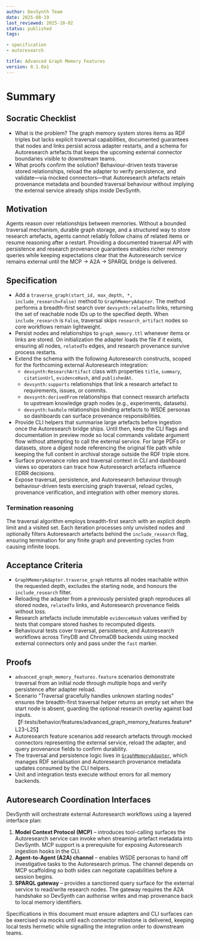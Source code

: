 ```yaml
---
author: DevSynth Team
date: 2025-08-19
last_reviewed: 2025-10-02
status: published
tags:

- specification
- autoresearch

title: Advanced Graph Memory Features
version: 0.1.0a1
---
```


<!--
Required metadata fields:
- author: document author
- date: creation date
- last_reviewed: last review date
- status: draft | review | published
- tags: search keywords
- title: short descriptive name
- version: specification version
-->

# Summary

## Socratic Checklist
- What is the problem?
  The graph memory system stores items as RDF triples but lacks explicit
  traversal capabilities, documented guarantees that nodes and links persist
  across adapter restarts, and a schema for Autoresearch artefacts that keeps
  the upcoming external connector boundaries visible to downstream teams.
- What proofs confirm the solution?
  Behaviour-driven tests traverse stored relationships, reload the adapter to
  verify persistence, and validate—via mocked connectors—that Autoresearch
  artefacts retain provenance metadata and bounded traversal behaviour without
  implying the external service already ships inside DevSynth.

## Motivation

Agents reason over relationships between memories. Without a bounded traversal
mechanism, durable graph storage, and a structured way to store research
artefacts, agents cannot reliably follow chains of related items or resume
reasoning after a restart. Providing a documented traversal API with persistence
and research provenance guarantees enables richer memory queries while keeping
expectations clear that the Autoresearch service remains external until the MCP
→ A2A → SPARQL bridge is delivered.

## Specification

- Add a `traverse_graph(start_id, max_depth, *, include_research=False)` method
  to `GraphMemoryAdapter`. The method performs a breadth-first search over
  `devsynth:relatedTo` links, returning the set of reachable node IDs up to the
  specified depth. When `include_research` is `False`, traversal skips
  `research_artifact` nodes so core workflows remain lightweight.
- Persist nodes and relationships to `graph_memory.ttl` whenever items or links
  are stored. On initialization the adapter loads the file if it exists,
  ensuring all nodes, `relatedTo` edges, and research provenance survive process
  restarts.
- Extend the schema with the following Autoresearch constructs, scoped for the
  forthcoming external Autoresearch integration:
  - `devsynth:ResearchArtifact` class with properties `title`, `summary`,
    `citationUrl`, `evidenceHash`, and `publishedAt`.
  - `devsynth:supports` relationships that link a research artefact to
    requirements, issues, or commits.
  - `devsynth:derivedFrom` relationships that connect research artefacts to
    upstream knowledge graph nodes (e.g., experiments, datasets).
  - `devsynth:hasRole` relationships binding artefacts to WSDE personas so
    dashboards can surface provenance responsibilities.
- Provide CLI helpers that summarise large artefacts before ingestion once the
  Autoresearch bridge ships. Until then, keep the CLI flags and documentation in
  preview mode so local commands validate argument flow without attempting to
  call the external service. For large PDFs or datasets, store a digest node
  referencing the original file path while keeping the full content in archival
  storage outside the RDF triple store.
- Surface provenance roles and traversal context in CLI and dashboard views so
  operators can trace how Autoresearch artefacts influence EDRR decisions.
- Expose traversal, persistence, and Autoresearch behaviour through
  behaviour-driven tests exercising graph traversal, reload cycles, provenance
  verification, and integration with other memory stores.

### Termination reasoning

The traversal algorithm employs breadth-first search with an explicit depth
limit and a visited set. Each iteration processes only unvisited nodes and
optionally filters Autoresearch artefacts behind the `include_research` flag,
ensuring termination for any finite graph and preventing cycles from causing
infinite loops.

## Acceptance Criteria

- `GraphMemoryAdapter.traverse_graph` returns all nodes reachable within the
  requested depth, excludes the starting node, and honours the
  `include_research` filter.
- Reloading the adapter from a previously persisted graph reproduces all stored
  nodes, `relatedTo` links, and Autoresearch provenance fields without loss.
- Research artefacts include immutable `evidenceHash` values verified by tests
  that compare stored hashes to recomputed digests.
- Behavioural tests cover traversal, persistence, and Autoresearch workflows
  across TinyDB and ChromaDB backends using mocked external connectors only and
  pass under the `fast` marker.

## Proofs

- `advanced_graph_memory_features.feature` scenarios demonstrate traversal from
  an initial node through multiple hops and verify persistence after adapter
  reload.
- Scenario "Traversal gracefully handles unknown starting nodes" ensures the
  breadth-first traversal helper returns an empty set when the start node is
  absent, guarding the optional research overlay against bad inputs.【F:tests/behavior/features/advanced_graph_memory_features.feature†L23-L25】
- Autoresearch feature scenarios add research artefacts through mocked
  connectors representing the external service, reload the adapter, and query
  provenance fields to confirm durability.
- The traversal and persistence logic lives in
  [`GraphMemoryAdapter`](../../src/devsynth/application/memory/adapters/graph_memory_adapter.py),
  which manages RDF serialisation and Autoresearch provenance metadata updates
  consumed by the CLI helpers.
- Unit and integration tests execute without errors for all memory backends.

## Autoresearch Coordination Interfaces

DevSynth will orchestrate external Autoresearch workflows using a layered
interface plan:

1. **Model Context Protocol (MCP)** – introduces tool-calling surfaces the
   Autoresearch service can invoke when streaming artefact metadata into
   DevSynth. MCP support is a prerequisite for exposing Autoresearch ingestion
   hooks in the CLI.
2. **Agent-to-Agent (A2A) channel** – enables WSDE personas to hand off
   investigative tasks to the Autoresearch primus. The channel depends on MCP
   scaffolding so both sides can negotiate capabilities before a session
   begins.
3. **SPARQL gateway** – provides a sanctioned query surface for the external
   service to read/write research nodes. The gateway requires the A2A handshake
   so DevSynth can authorise writes and map provenance back to local memory
   identifiers.

Specifications in this document must ensure adapters and CLI surfaces can be
exercised via mocks until each connector milestone is delivered, keeping local
tests hermetic while signalling the integration order to downstream teams.
